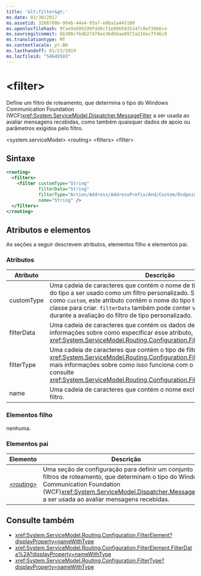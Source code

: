 ```yaml
---
title: '&lt;filter&gt;'
ms.date: 03/30/2017
ms.assetid: 3266700b-904b-44e4-93a7-e06a1a445100
ms.openlocfilehash: 9fae9a599299fdd8cf1e996593514fc0ef38b6ce
ms.sourcegitcommit: 6b308cf6d627d78ee36dbbae8972a310ac7fd6c8
ms.translationtype: MT
ms.contentlocale: pt-BR
ms.lasthandoff: 01/23/2019
ms.locfileid: "54645503"
---
```

# <a name="ltfiltergt"></a>&lt;filter&gt;

Define um filtro de roteamento, que determina o tipo do Windows Communication Foundation (WCF)<xref:System.ServiceModel.Dispatcher.MessageFilter> a ser usada ao avaliar mensagens recebidas, como também quaisquer dados de apoio ou parâmetros exigidos pelo filtro.

\<system.serviceModel> \<routing> \<filters> \<filter>
  
## <a name="syntax"></a>Sintaxe  
  
```xml  
<routing>
  <filters>
    <filter customType="String"
            filterData="String"
            filterType="Action/Address/AddressPrefix/And/Custom/Endpoint/MatchAll/XPath"
            name="String" />
  </filters>
</routing>
```  
  
## <a name="attributes-and-elements"></a>Atributos e elementos

As seções a seguir descrevem atributos, elementos filho e elementos pai.

### <a name="attributes"></a>Atributos

| Atributo  | Descrição |
| ---------- | ----------- |
| customType | Uma cadeia de caracteres que contém o nome de tipo totalmente qualificado do tipo a ser usado como um filtro personalizado. Se `filterType` é definido como `custom`, este atributo contém o nome do tipo totalmente qualificado da classe para criar.  `filterData` também pode conter valores a serem usados durante a avaliação do filtro de tipo personalizado. |
| filterData | Uma cadeia de caracteres que contém os dados de filtro. Para obter mais informações sobre como especificar esse atributo, consulte <xref:System.ServiceModel.Routing.Configuration.FilterElement.FilterData%2A>. |
| filterType | Uma cadeia de caracteres que contém o tipo de filtro. Esse atributo é do <xref:System.ServiceModel.Routing.Configuration.FilterType> tipo.  Para obter mais informações sobre como isso funciona com o `filterData` atributo, consulte <xref:System.ServiceModel.Routing.Configuration.FilterElement.FilterData%2A>. |
| name       | Uma cadeia de caracteres que contém o nome exclusivo deste elemento de filtro. |

### <a name="child-elements"></a>Elementos filho

nenhuma.

### <a name="parent-elements"></a>Elementos pai

| Elemento | Descrição |
| ------- | ----------- |
| [\<routing>](../../../../../docs/framework/configure-apps/file-schema/wcf/routing.md) | Uma seção de configuração para definir um conjunto de filtros de roteamento, que determinam o tipo do Windows Communication Foundation (WCF)<xref:System.ServiceModel.Dispatcher.MessageFilter> a ser usada ao avaliar mensagens recebidas. |

## <a name="see-also"></a>Consulte também

- <xref:System.ServiceModel.Routing.Configuration.FilterElement?displayProperty=nameWithType>
- <xref:System.ServiceModel.Routing.Configuration.FilterElement.FilterData%2A?displayProperty=nameWithType>
- <xref:System.ServiceModel.Routing.Configuration.FilterType?displayProperty=nameWithType>
